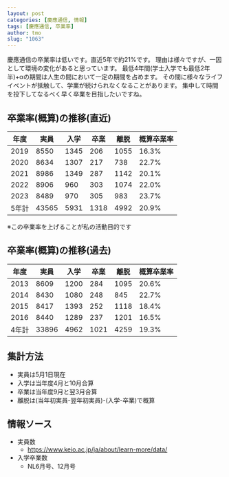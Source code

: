 ```yaml
---
layout: post
categories: [慶應通信, 情報]
tags: [慶應通信, 卒業率]
author: tmo
slug: "1063"
---
```

慶應通信の卒業率は低いです。直近5年で約21%です。
理由は様々ですが、一因として環境の変化があると思っています。
最低4年間(学士入学でも最低2年半)+αの期間は人生の間において一定の期間を占めます。
その間に様々なライフイベントが抵触して、学業が続けられなくなることがあります。
集中して時間を投下してなるべく早く卒業を目指したいですね。

## 卒業率(概算)の推移(直近)

| 年度  | 実員  | 入学 | 卒業 | 離脱 | 概算卒業率 |
| ----- | ----- | ---- | ---- | ---- | ---------- |
| 2019  | 8550  | 1345 | 206  | 1055 | 16.3%      |
| 2020  | 8634  | 1307 | 217  | 738  | 22.7%      |
| 2021  | 8986  | 1349 | 287  | 1142 | 20.1%      |
| 2022  | 8906  | 960  | 303  | 1074 | 22.0%      |
| 2023  | 8489  | 970  | 305  | 983  | 23.7%      |
| 5年計 | 43565 | 5931 | 1318 | 4992 | 20.9%      |

※この卒業率を上げることが私の活動目的です

## 卒業率(概算)の推移(過去)

| 年度  | 実員  | 入学 | 卒業 | 離脱 | 概算卒業率 |
| ----- | ----- | ---- | ---- | ---- | ---------- |
| 2013  | 8609  | 1200 | 284  | 1095 | 20.6%      |
| 2014  | 8430  | 1080 | 248  | 845  | 22.7%      |
| 2015  | 8417  | 1393 | 252  | 1118 | 18.4%      |
| 2016  | 8440  | 1289 | 237  | 1201 | 16.5%      |
| 4年計 | 33896 | 4962 | 1021 | 4259 | 19.3%      |

## 集計方法
* 実員は5月1日現在
* 入学は当年度4月と10月合算
* 卒業は当年度9月と翌3月合算
* 離脱は(当年初実員-翌年初実員)-(入学-卒業)で概算

## 情報ソース
* 実員数
  * https://www.keio.ac.jp/ja/about/learn-more/data/
* 入学卒業数
  * NL6月号、12月号